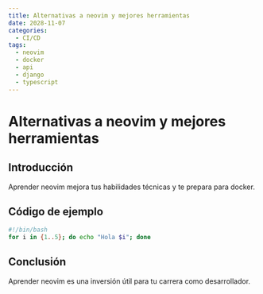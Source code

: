 ```yaml
---
title: Alternativas a neovim y mejores herramientas
date: 2028-11-07
categories:
  - CI/CD
tags:
  - neovim
  - docker
  - api
  - django
  - typescript
---
```


# Alternativas a neovim y mejores herramientas

## Introducción

Aprender neovim mejora tus habilidades técnicas y te prepara para docker.

## Código de ejemplo

```bash
#!/bin/bash
for i in {1..5}; do echo "Hola $i"; done
```

## Conclusión

Aprender neovim es una inversión útil para tu carrera como desarrollador.